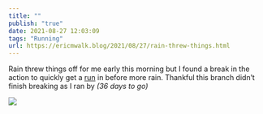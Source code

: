 ```yaml
---
title: ""
publish: "true"
date: 2021-08-27 12:03:09
tags: "Running"
url: https://ericmwalk.blog/2021/08/27/rain-threw-things.html
---
```


Rain threw things off for me early this morning but I found a break in the action to quickly get a [run](https://www.strava.com/activities/5863009809) in before more rain. Thankful this branch didn’t finish breaking as I ran by *(36 days to go)*

![](https://ericmwalk.blog/uploads/2021/ec0f44b4c0.jpg)